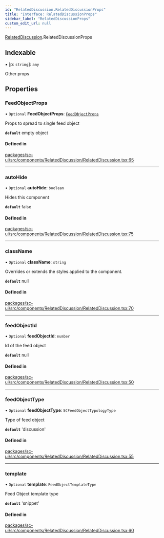 ```yaml
---
id: "RelatedDiscussion.RelatedDiscussionProps"
title: "Interface: RelatedDiscussionProps"
sidebar_label: "RelatedDiscussionProps"
custom_edit_url: null
---
```


[RelatedDiscussion](../modules/RelatedDiscussion.md).RelatedDiscussionProps

## Indexable

▪ [p: `string`]: `any`

Other props

## Properties

### FeedObjectProps

• `Optional` **FeedObjectProps**: [`FeedObjectProps`](FeedObject.FeedObjectProps.md)

Props to spread to single feed object

**`default`** empty object

#### Defined in

[packages/sc-ui/src/components/RelatedDiscussion/RelatedDiscussion.tsx:65](https://github.com/selfcommunity/community-ui/blob/de7e3c8/packages/sc-ui/src/components/RelatedDiscussion/RelatedDiscussion.tsx#L65)

___

### autoHide

• `Optional` **autoHide**: `boolean`

Hides this component

**`default`** false

#### Defined in

[packages/sc-ui/src/components/RelatedDiscussion/RelatedDiscussion.tsx:75](https://github.com/selfcommunity/community-ui/blob/de7e3c8/packages/sc-ui/src/components/RelatedDiscussion/RelatedDiscussion.tsx#L75)

___

### className

• `Optional` **className**: `string`

Overrides or extends the styles applied to the component.

**`default`** null

#### Defined in

[packages/sc-ui/src/components/RelatedDiscussion/RelatedDiscussion.tsx:70](https://github.com/selfcommunity/community-ui/blob/de7e3c8/packages/sc-ui/src/components/RelatedDiscussion/RelatedDiscussion.tsx#L70)

___

### feedObjectId

• `Optional` **feedObjectId**: `number`

Id of the feed object

**`default`** null

#### Defined in

[packages/sc-ui/src/components/RelatedDiscussion/RelatedDiscussion.tsx:50](https://github.com/selfcommunity/community-ui/blob/de7e3c8/packages/sc-ui/src/components/RelatedDiscussion/RelatedDiscussion.tsx#L50)

___

### feedObjectType

• `Optional` **feedObjectType**: `SCFeedObjectTypologyType`

Type of  feed object

**`default`** 'discussion'

#### Defined in

[packages/sc-ui/src/components/RelatedDiscussion/RelatedDiscussion.tsx:55](https://github.com/selfcommunity/community-ui/blob/de7e3c8/packages/sc-ui/src/components/RelatedDiscussion/RelatedDiscussion.tsx#L55)

___

### template

• `Optional` **template**: `FeedObjectTemplateType`

Feed Object template type

**`default`** 'snippet'

#### Defined in

[packages/sc-ui/src/components/RelatedDiscussion/RelatedDiscussion.tsx:60](https://github.com/selfcommunity/community-ui/blob/de7e3c8/packages/sc-ui/src/components/RelatedDiscussion/RelatedDiscussion.tsx#L60)
